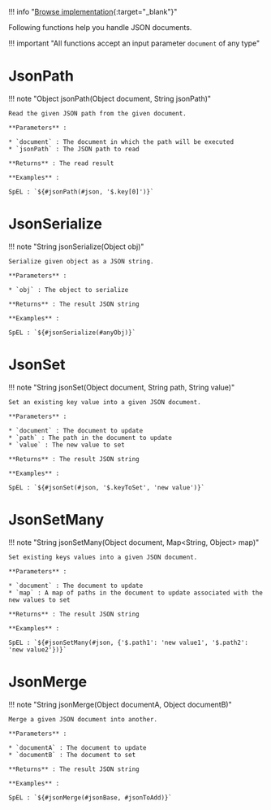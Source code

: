 <!--
  ~ SPDX-FileCopyrightText: 2017-2024 Enedis
  ~
  ~ SPDX-License-Identifier: Apache-2.0
  ~
-->

!!! info "[Browse implementation](https://github.com/Enedis-OSS/chutney/blob/main/chutney/action-impl/src/main/java/com/chutneytesting/action/function/JsonFunctions.java){:target="_blank"}"

Following functions help you handle JSON documents.

!!! important "All functions accept an input parameter `document` of any type"


# JsonPath

!!! note "Object jsonPath(Object document, String jsonPath)"

    Read the given JSON path from the given document.

    **Parameters** :

    * `document` : The document in which the path will be executed
    * `jsonPath` : The JSON path to read

    **Returns** : The read result

    **Examples** :

    SpEL : `${#jsonPath(#json, '$.key[0]')}`


# JsonSerialize

!!! note "String jsonSerialize(Object obj)"

    Serialize given object as a JSON string.

    **Parameters** :

    * `obj` : The object to serialize

    **Returns** : The result JSON string

    **Examples** :

    SpEL : `${#jsonSerialize(#anyObj)}`


# JsonSet

!!! note "String jsonSet(Object document, String path, String value)"

    Set an existing key value into a given JSON document.

    **Parameters** :

    * `document` : The document to update
    * `path` : The path in the document to update
    * `value` : The new value to set

    **Returns** : The result JSON string

    **Examples** :

    SpEL : `${#jsonSet(#json, '$.keyToSet', 'new value')}`


# JsonSetMany

!!! note "String jsonSetMany(Object document, Map<String, Object> map)"

    Set existing keys values into a given JSON document.

    **Parameters** :

    * `document` : The document to update
    * `map` : A map of paths in the document to update associated with the new values to set

    **Returns** : The result JSON string

    **Examples** :

    SpEL : `${#jsonSetMany(#json, {'$.path1': 'new value1', '$.path2': 'new value2'})}`


# JsonMerge

!!! note "String jsonMerge(Object documentA, Object documentB)"

    Merge a given JSON document into another.

    **Parameters** :

    * `documentA` : The document to update
    * `documentB` : The document to set

    **Returns** : The result JSON string

    **Examples** :

    SpEL : `${#jsonMerge(#jsonBase, #jsonToAdd)}`
